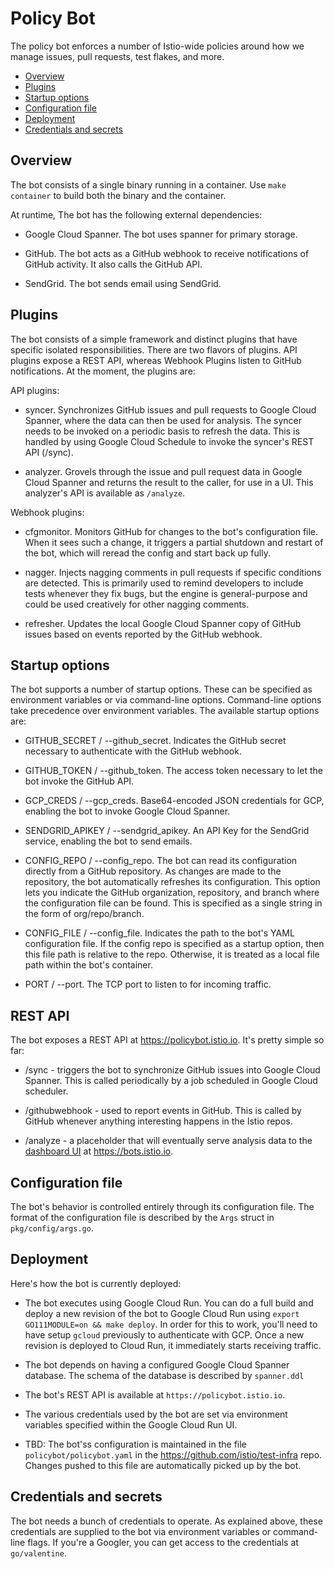 # Policy Bot

The policy bot enforces a number of Istio-wide policies around how we manage
issues, pull requests, test flakes, and more.

- [Overview](#overivew)
- [Plugins](#plugins)
- [Startup options](#startup-options)
- [Configuration file](#configuration-file)
- [Deployment](#deployment)
- [Credentials and secrets](#credentials-and-secrets)

## Overview

The bot consists of a single binary running in a container. Use `make container` to build both the binary and the container.

At runtime, The bot has the following external dependencies:

- Google Cloud Spanner. The bot uses spanner for primary storage.

- GitHub. The bot acts as a GitHub webhook to receive notifications of GitHub activity. It
also calls the GitHub API.

- SendGrid. The bot sends email using SendGrid.

## Plugins

The bot consists of a simple framework and distinct plugins that have specific isolated responsibilities. There are two
flavors of plugins. API plugins expose a REST API, whereas Webhook Plugins listen to GitHub notifications. At the moment,
the plugins are:

API plugins:

- syncer. Synchronizes GitHub issues and pull requests to Google Cloud Spanner, where the data can then be used
for analysis. The syncer needs to be invoked on a periodic basis to refresh the data. This is handled by using
Google Cloud Schedule to invoke the syncer's REST API (/sync).

- analyzer. Grovels through the issue and pull request data in Google Cloud Spanner and returns
the result to the caller, for use in a UI. This analyzer's API is available as `/analyze`.

Webhook plugins:

- cfgmonitor. Monitors GitHub for changes to the bot's configuration file. When it sees such a change, it triggers a
partial shutdown and restart of the bot, which will reread the config and start back up fully.

- nagger. Injects nagging comments in pull requests if specific conditions are detected. This is primarily used to
remind developers to include tests whenever they fix bugs, but the engine is general-purpose and could be used
creatively for other nagging comments.

- refresher. Updates the local Google Cloud Spanner copy of GitHub issues based on events
reported by the GitHub webhook.

## Startup options

The bot supports a number of startup options. These can be specified as environment variables or
via command-line options. Command-line options take precedence over environment variables. The
available startup options are:

- GITHUB_SECRET / --github_secret. Indicates the GitHub secret necessary to authenticate with
the GitHub webhook.

- GITHUB_TOKEN / --github_token. The access token necessary to let the bot invoke the GitHub
API.

- GCP_CREDS / --gcp_creds. Base64-encoded JSON credentials for GCP, enabling the bot to invoke
Google Cloud Spanner.

- SENDGRID_APIKEY / --sendgrid_apikey. An API Key for the SendGrid service, enabling the bot to
send emails.

- CONFIG_REPO / --config_repo. The bot can read its configuration directly from a GitHub repository. As
changes are made to the repository, the bot automatically refreshes its configuration. This option lets
you indicate the GitHub organization, repository, and branch where the configuration file can be found.
This is specified as a single string in the form of org/repo/branch.

- CONFIG_FILE / --config_file. Indicates the path to the bot's YAML configuration file. If the config
repo is specified as a startup option, then this file path is relative to the repo. Otherwise, it is
treated as a local file path within the bot's container.

- PORT / --port. The TCP port to listen to for incoming traffic.

## REST API

The bot exposes a REST API at https://policybot.istio.io. It's pretty simple so far:

- /sync - triggers the bot to synchronize GitHub issues into Google Cloud Spanner. This is called periodically  by 
a job scheduled in Google Cloud scheduler.

- /githubwebhook - used to report events in GitHub. This is called by GitHub whenever anything interesting happens in
the Istio repos.

- /analyze - a placeholder that will eventually serve analysis data to the [dashboard UI](../dashboard/README.md) at
https://bots.istio.io.

## Configuration file

The bot's behavior is controlled entirely through its configuration file. The
format of the configuration file is described by the `Args` struct in
`pkg/config/args.go`.

## Deployment

Here's how the bot is currently deployed:

- The bot executes using Google Cloud Run. You can do a full build and deploy
a new revision of the bot to Google Cloud Run using `export GO111MODULE=on && make deploy`. In order for this
to work, you'll need to have setup `gcloud` previously to authenticate
with GCP. Once a new revision is deployed to Cloud Run, it immediately starts receiving traffic.

- The bot depends on having a configured Google Cloud Spanner database. The schema of the database
is described by `spanner.ddl`

- The bot's REST API is available at `https://policybot.istio.io`.

- The various credentials used by the bot are set via environment variables specified within the Google Cloud Run
UI.

- TBD: The bot'ss configuration is maintained in the file `policybot/policybot.yaml` in the <https://github.com/istio/test-infra> repo.
Changes pushed to this file are automatically picked up by the bot.

## Credentials and secrets

The bot needs a bunch of credentials to operate. As explained above, these credentials are supplied
to the bot via environment variables or command-line flags. If you're a Googler, you can get access
to the credentials at `go/valentine`.

